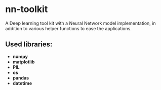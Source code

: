 # nn-toolkit
A Deep learning tool kit with a Neural Network model implementation, in addition to various helper functions to ease the applications.

## Used libraries:
* **numpy**
* **matplotlib**
* **PIL**
* **os**
* **pandas**
* **datetime**
